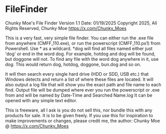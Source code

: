 # FileFinder
Chunky Moe's File Finder Version 1.1
Date: 01/19/2025 
Copyright 2025, All Rights Reserved, Chunky Moe
https://x.com/Chunky_Moes


This is a very fast, very simple file finder.
You can either run the .exe file from anywhere (CMFF_110.exe), or run the powerscript (CMFF_110.ps1) from Powershell.
Use * as a wildcard. *dog will find all files named either just 'dog' or end in the word dog.
For example, hotdog and dog will be found, but doggone will not.
To find any file with the word dog anywhere in it, use *dog*.
This would return dog, hotdog, doggone, bun.dog and so on.

It will then search every single hard drive (HDD or SDD, USB etc.) that Windows detects and return a list of where these files are located.
It will also output a log file that will show you the exact path and file name to each find.
Output file will be dumped where ever you run the powerscript or .exe from and will be named by Date-Time and Searched Name.log
It can be opened with any simple text editor.

This is freeware, all I ask is you do not sell this, nor bundle this with any products for sale.
It is to be given freely.
If you use this for inspiration to make improvements or changes, please credit me, the author: Chunky Moe @ https://x.com/Chunky_Moes
